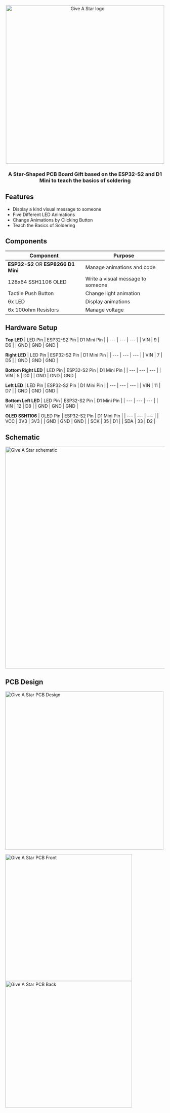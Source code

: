 <div style="text-align:center" align="center">
<img src="https://github.com/angelina-tsuboi/give-a-star/blob/main/assets/Main.png" alt="Give A Star logo" width="500"/>
</div>

<h3 style="text-align:center" align="center">A Star-Shaped PCB Board Gift based on the ESP32-S2 and D1 Mini to teach the basics of soldering</h3>

## Features
- Display a kind visual message to someone
- Five Different LED Animations
- Change Animations by Clicking Button
- Teach the Basics of Soldering

## Components
| Component | Purpose |
| --- | --- |
| **ESP32-S2** OR **ESP8266 D1 Mini** | Manage animations and code
| 128x64 SSH1106 OLED | Write a visual message to someone |
| Tactile Push Button | Change light animation |
| 6x LED | Display animations |
| 6x 100ohm Resistors | Manage voltage |

## Hardware Setup
**Top LED** 
| LED Pin | ESP32-S2 Pin | D1 Mini Pin |
| --- | --- | --- |
| VIN | 9 | D6 |
| GND | GND | GND |

**Right LED** 
| LED Pin | ESP32-S2 Pin | D1 Mini Pin |
| --- | --- | --- |
| VIN | 7 | D5 |
| GND | GND | GND |

**Bottom Right LED** 
| LED Pin | ESP32-S2 Pin | D1 Mini Pin |
| --- | --- | --- |
| VIN | 5 | D0 |
| GND | GND | GND |

**Left LED** 
| LED Pin | ESP32-S2 Pin | D1 Mini Pin |
| --- | --- | --- |
| VIN | 11 | D7 |
| GND | GND | GND |

**Bottom Left LED** 
| LED Pin | ESP32-S2 Pin | D1 Mini Pin |
| --- | --- | --- |
| VIN | 12 | D8 |
| GND | GND | GND |

**OLED SSH1106** 
| OLED Pin | ESP32-S2 Pin | D1 Mini Pin |
| --- | --- | --- |
| VCC | 3V3 | 3V3 |
| GND | GND | GND |
| SCK | 35 | D1 |
| SDA | 33 | D2 |


## Schematic
<img src="https://github.com/angelina-tsuboi/give-a-star/blob/main/assets/Schematic.png" alt="Give A Star schematic" width="700"/>

## PCB Design
<img src="https://github.com/angelina-tsuboi/give-a-star/blob/main/assets/Design_PCB.png" alt="Give A Star PCB Design" width="500"/>


<img src="https://github.com/angelina-tsuboi/give-a-star/blob/main/assets/Front_PCB.png" alt="Give A Star PCB Front" width="400"/><img src="https://github.com/angelina-tsuboi/give-a-star/blob/main/assets/Back_PCB.png" alt="Give A Star PCB Back" width="400"/>
